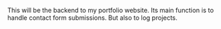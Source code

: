 This will be the backend to my portfolio website. Its main function is to handle contact form submissions. But also to log projects.